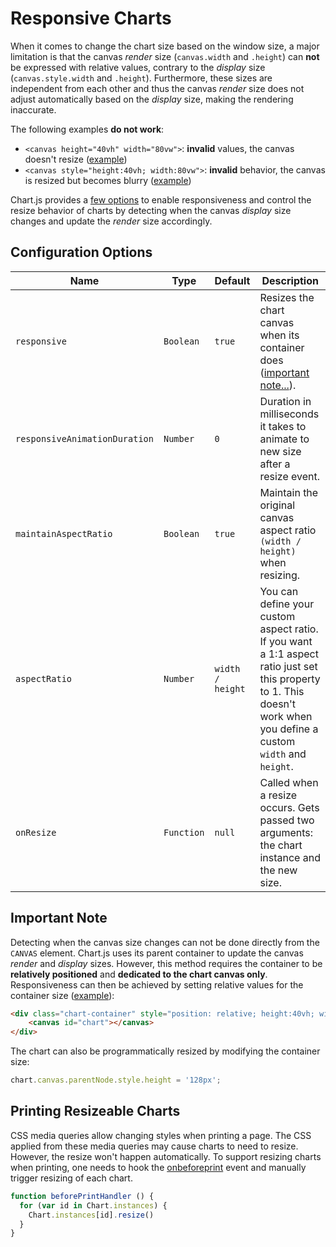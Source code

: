 # Responsive Charts

When it comes to change the chart size based on the window size, a major limitation is that the canvas *render* size (`canvas.width` and `.height`) can **not** be expressed with relative values, contrary to the *display* size (`canvas.style.width` and `.height`). Furthermore, these sizes are independent from each other and thus the canvas *render* size does not adjust automatically based on the *display* size, making the rendering inaccurate.

The following examples **do not work**:

- `<canvas height="40vh" width="80vw">`: **invalid** values, the canvas doesn't resize ([example](https://codepen.io/chartjs/pen/oWLZaR))
- `<canvas style="height:40vh; width:80vw">`: **invalid** behavior, the canvas is resized but becomes blurry ([example](https://codepen.io/chartjs/pen/WjxpmO))

Chart.js provides a [few options](#configuration-options) to enable responsiveness and control the resize behavior of charts by detecting when the canvas *display* size changes and update the *render* size accordingly.

## Configuration Options

| Name | Type | Default | Description
| ---- | ---- | ------- | -----------
| `responsive` | `Boolean` | `true` | Resizes the chart canvas when its container does ([important note...](#important-note)).
| `responsiveAnimationDuration` | `Number` | `0` | Duration in milliseconds it takes to animate to new size after a resize event.
| `maintainAspectRatio` | `Boolean` | `true` | Maintain the original canvas aspect ratio `(width / height)` when resizing.
| `aspectRatio` | `Number` | `width / height` | You can define your custom aspect ratio. If you want a 1:1 aspect ratio just set this property to 1. This doesn't work when you define a custom `width` and `height`.
| `onResize` | `Function` | `null` | Called when a resize occurs. Gets passed two arguments: the chart instance and the new size.

## Important Note

Detecting when the canvas size changes can not be done directly from the `CANVAS` element. Chart.js uses its parent container to update the canvas *render* and *display* sizes. However, this method requires the container to be **relatively positioned** and **dedicated to the chart canvas only**. Responsiveness can then be achieved by setting relative values for the container size ([example](https://codepen.io/chartjs/pen/YVWZbz)):

```html
<div class="chart-container" style="position: relative; height:40vh; width:80vw">
    <canvas id="chart"></canvas>
</div>
```

The chart can also be programmatically resized by modifying the container size:

```javascript
chart.canvas.parentNode.style.height = '128px';
```

## Printing Resizeable Charts

CSS media queries allow changing styles when printing a page. The CSS applied from these media queries may cause charts to need to resize. However, the resize won't happen automatically. To support resizing charts when printing, one needs to hook the [onbeforeprint](https://developer.mozilla.org/en-US/docs/Web/API/WindowEventHandlers/onbeforeprint) event and manually trigger resizing of each chart.

```javascript
function beforePrintHandler () {
  for (var id in Chart.instances) {
    Chart.instances[id].resize()
  }
}
```
